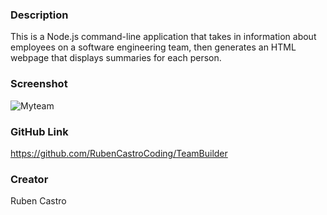 ### Description
This is a Node.js command-line application that takes in information about employees on a software engineering team, then generates an HTML webpage that displays summaries for each person.

### Screenshot 
![Myteam](https://user-images.githubusercontent.com/98436010/176813360-ba1f01ed-6c02-41d5-a8aa-2f9a9b475b22.JPG)

### GitHub Link
https://github.com/RubenCastroCoding/TeamBuilder

### Creator
Ruben Castro 

